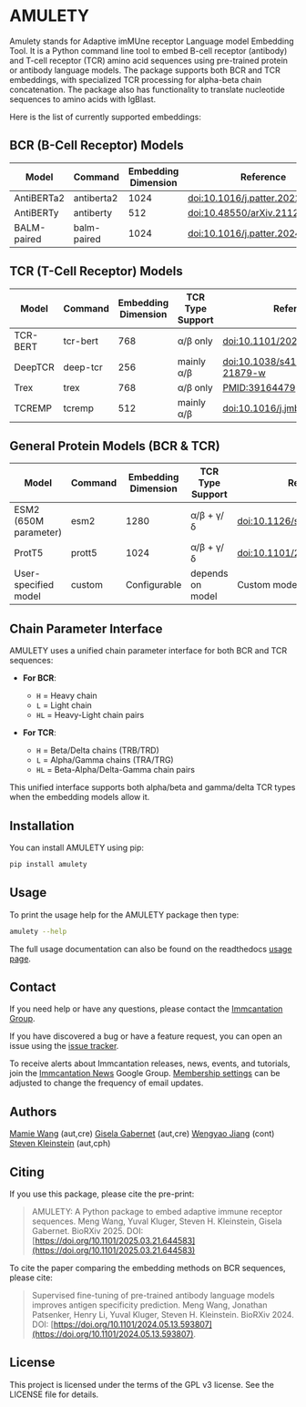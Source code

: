 # AMULETY

Amulety stands for Adaptive imMUne receptor Language model Embedding Tool.
It is a Python command line tool to embed B-cell receptor (antibody) and T-cell receptor (TCR) amino acid sequences using pre-trained protein or antibody language models. The package supports both BCR and TCR embeddings, with specialized TCR processing for alpha-beta chain concatenation. The package also has functionality to translate nucleotide sequences to amino acids with IgBlast.

Here is the list of currently supported embeddings:

## BCR (B-Cell Receptor) Models

| Model       | Command     | Embedding Dimension | Reference                                                                        |
| ----------- | ----------- | ------------------- | -------------------------------------------------------------------------------- |
| AntiBERTa2  | antiberta2  | 1024                | [doi:10.1016/j.patter.2022.100513](https://doi.org/10.1016/j.patter.2022.100513) |
| AntiBERTy   | antiberty   | 512                 | [doi:10.48550/arXiv.2112.07782](https://doi.org/10.48550/arXiv.2112.07782)       |
| BALM-paired | balm-paired | 1024                | [doi:10.1016/j.patter.2024.100967](https://doi.org/10.1016/j.patter.2024.100967) |

## TCR (T-Cell Receptor) Models

| Model    | Command  | Embedding Dimension | TCR Type Support | Reference                                                                                            |
| -------- | -------- | ------------------- | ---------------- | ---------------------------------------------------------------------------------------------------- |
| TCR-BERT | tcr-bert | 768                 | α/β only         | [doi:10.1101/2021.11.18.469186](https://www.biorxiv.org/content/10.1101/2021.11.18.469186v1)         |
| DeepTCR  | deep-tcr | 256                 | mainly α/β       | [doi:10.1038/s41467-021-21879-w](https://www.nature.com/articles/s41467-021-21879-w)                 |
| Trex     | trex     | 768                 | α/β only         | [PMID:39164479](https://pubmed.ncbi.nlm.nih.gov/39164479/)                                           |
| TCREMP   | tcremp   | 512                 | mainly α/β       | [doi:10.1016/j.jmb.2025.168712](https://www.sciencedirect.com/science/article/pii/S0022283625002712) |

## General Protein Models (BCR & TCR)

| Model                 | Command | Embedding Dimension | TCR Type Support | Reference                                                                  |
| --------------------- | ------- | ------------------- | ---------------- | -------------------------------------------------------------------------- |
| ESM2 (650M parameter) | esm2    | 1280                | α/β + γ/δ        | [doi:10.1126/science.ade2574](https://doi.org/10.1126/science.ade2574)     |
| ProtT5                | prott5  | 1024                | α/β + γ/δ        | [doi:10.1101/2020.07.12.199554](https://doi.org/10.1101/2020.07.12.199554) |
| User-specified model  | custom  | Configurable        | depends on model | Custom model support                                                       |

## Chain Parameter Interface

AMULETY uses a unified chain parameter interface for both BCR and TCR sequences:

- **For BCR**:

  - `H` = Heavy chain
  - `L` = Light chain
  - `HL` = Heavy-Light chain pairs

- **For TCR**:
  - `H` = Beta/Delta chains (TRB/TRD)
  - `L` = Alpha/Gamma chains (TRA/TRG)
  - `HL` = Beta-Alpha/Delta-Gamma chain pairs

This unified interface supports both alpha/beta and gamma/delta TCR types when the embedding models allow it.

## Installation

You can install AMULETY using pip:

```bash
pip install amulety
```

## Usage

To print the usage help for the AMULETY package then type:

```bash
amulety --help
```

The full usage documentation can also be found on the readthedocs [usage page](https://amulety.readthedocs.io/en/latest/usage.html).

## Contact

If you need help or have any questions, please contact the [Immcantation Group](mailto:immcantation@googlegroups.com).

If you have discovered a bug or have a feature request, you can open an issue using the [issue tracker](https://github.com/immcantation/amulety/issues).

To receive alerts about Immcantation releases, news, events, and tutorials, join the [Immcantation News](https://groups.google.com/g/immcantation-news) Google Group. [Membership settings](https://groups.google.com/g/immcantation-news/membership) can be adjusted to change the frequency of email updates.

## Authors

[Mamie Wang](https://github.com/mamie) (aut,cre)
[Gisela Gabernet](https://github.com/ggabernet) (aut,cre)
[Wengyao Jiang](https://github.com/wenggyaoo) (cont)
[Steven Kleinstein](mailto:steven.kleinstein@yale.edu) (aut,cph)

## Citing

If you use this package, please cite the pre-print:

> AMULETY: A Python package to embed adaptive immune receptor sequences.
> Meng Wang, Yuval Kluger, Steven H. Kleinstein, Gisela Gabernet.
> BioRXiv 2025. DOI: [https://doi.org/10.1101/2025.03.21.644583](https://doi.org/10.1101/2025.03.21.644583)

To cite the paper comparing the embedding methods on BCR sequences, please cite:

> Supervised fine-tuning of pre-trained antibody language models improves antigen specificity prediction.
> Meng Wang, Jonathan Patsenker, Henry Li, Yuval Kluger, Steven H. Kleinstein.
> BioRXiv 2024. DOI: [https://doi.org/10.1101/2024.05.13.593807](https://doi.org/10.1101/2024.05.13.593807).

## License

This project is licensed under the terms of the GPL v3 license. See the LICENSE file for details.
